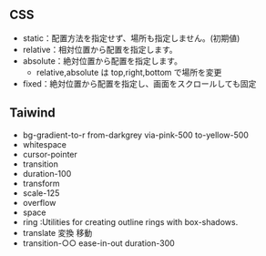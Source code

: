 ## CSS

- static：配置方法を指定せず、場所も指定しません。(初期値)
- relative：相対位置から配置を指定します。
- absolute：絶対位置から配置を指定します。
  - relative,absolute は top,right,bottom で場所を変更
- fixed：絶対位置から配置を指定し、画面をスクロールしても固定

## Taiwind

- bg-gradient-to-r from-darkgrey via-pink-500 to-yellow-500
- whitespace
- cursor-pointer
- transition
- duration-100
- transform
- scale-125
- overflow
- space
- ring :Utilities for creating outline rings with box-shadows.
- translate 変換 移動
- transition-○○ ease-in-out duration-300
